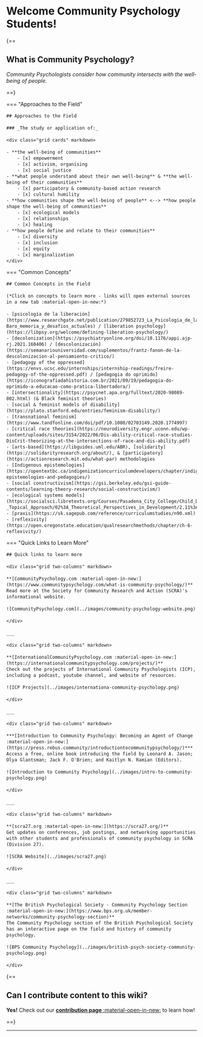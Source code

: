 # Welcome Community Psychology Students!

{==

## What is Community Psychology?

*Community Psychologists consider how community intersects with the well-being of people.*

==}

=== "Approaches to the Field"

    ## Approaches to the Field

    ### _The study or application of:_

    <div class="grid cards" markdown>

    - **the well-being of communities**
        - [x] empowerment
        - [x] activism, organising
        - [x] social justice
    - **what people understand about their own well-being** & **the well-being of their communities**
        - [x] participatory & community-based action research
        - [x] cultural humility
    - **how communities shape the well-being of people** <--> **how people shape the well-being of communities**
        - [x] ecological models
        - [x] relationships
        - [x] healing
    - **how people define and relate to their communities**
        - [x] diversity
        - [x] inclusion
        - [x] equity
        - [x] marginalization
    </div>

=== "Common Concepts"

    ## Common Concepts in the Field

    (*Click on concepts to learn more - links will open external sources in a new tab :material-open-in-new:*)

    - [psicología de la liberación](https://www.researchgate.net/publication/279852723_La_Psicologia_de_la_Liberacion_25_anos_despues_de_Martin-Baro_memoria_y_desafios_actuales) / [liberation psychology](https://libpsy.org/welcome/defining-liberation-psychology/)
    - [decolonization](https://psychiatryonline.org/doi/10.1176/appi.ajp-rj.2021.160406) / [descolonización](https://semanariouniversidad.com/suplementos/frantz-fanon-de-la-descolonizacion-al-pensamiento-critico/)
    - [pedagogy of the oppressed](https://envs.ucsc.edu/internships/internship-readings/freire-pedagogy-of-the-oppressed.pdf) / [pedagogia do oprimido](https://iconografiadahistoria.com.br/2021/09/19/pedagogia-do-oprimido-a-educacao-como-pratica-libertadora/)
    - [intersectionality](https://psycnet.apa.org/fulltext/2020-98089-002.html) (& Black feminist theories)
    - [social & feminist models of disability](https://plato.stanford.edu/entries/feminism-disability/)
    - [transnational feminism](https://www.tandfonline.com/doi/pdf/10.1080/02703149.2020.1774997)
    - [critical race theories](https://neurodiversity.engr.uconn.edu/wp-content/uploads/sites/3154/2022/06/Dis-ability-critical-race-studies-DisCrit-theorizing-at-the-intersections-of-race-and-dis-ability.pdf)
    - [arts-based](https://libguides.uml.edu/ABR), [solidarity](https://solidarityresearch.org/about/), & [participatory](https://actionresearch.mit.edu/what-par) methodologies
    - [Indigenous epistemologies](https://opentextbc.ca/indigenizationcurriculumdevelopers/chapter/indigenous-epistemologies-and-pedagogies/)
    - [social constructivism](https://gsi.berkeley.edu/gsi-guide-contents/learning-theory-research/social-constructivism/)
    - [ecological systems models](https://socialsci.libretexts.org/Courses/Pasadena_City_College/Child_Developmental_Psychology_-_Topical_Approach/02%3A_Theoretical_Perspectives_in_Development/2.11%3A_Bronfenbrenner_and_Ecological_Systems)
    - [praxis](https://sk.sagepub.com/reference/curriculumstudies/n90.xml)
    - [reflexivity](https://open.oregonstate.education/qualresearchmethods/chapter/ch-6-reflexivity/)

=== "Quick Links to Learn More"

    ## Quick links to learn more

    <div class="grid two-columns" markdown>

    **[CommunityPsychology.com :material-open-in-new:](https://www.communitypsychology.com/what-is-community-psychology/)**  
    Read more at the Society for Community Research and Action (SCRA)'s informational website.

    ![CommunityPsychology.com](../images/community-psychology-website.png)

    </div>

    ___

    <div class="grid two-columns" markdown>

    **[InternationalCommunityPsychology.com :material-open-in-new:](https://internationalcommunitypsychology.com/projects/)**  
    Check out the projects of International Community Psychologists (ICP), including a podcast, youtube channel, and website of resources.
    
    ![ICP Projects](../images/internationa-community-psychology.png)

    </div>

    ___

    <div class="grid two-columns" markdown>

    ***[Introduction to Community Psychology: Becoming an Agent of Change :material-open-in-new:](https://press.rebus.community/introductiontocommunitypsychology/)***  
    Access a free, online book introducing the field by Leonard A. Jason; Olya Glantsman; Jack F. O'Brien; and Kaitlyn N. Ramian (Editors).
    
    ![Introduction to Community Psychology](../images/intro-to-community-psychology.png)

    </div>

    ___

    <div class="grid two-columns" markdown>

    **[scra27.org :material-open-in-new:](https://scra27.org/)**  
    Get updates on conferences, job postings, and networking opportunities with other students and professionals of community psychology in SCRA (Division 27).
    
    ![SCRA Website](../images/scra27.png)

    </div>

    ___

    <div class="grid two-columns" markdown>

    **[The British Psychological Society - Community Psychology Section :material-open-in-new:](https://www.bps.org.uk/member-networks/community-psychology-section)**  
    The Community Psychology section of the British Psychological Society has an interactive page on the field and history of community psychology.
    
    ![BPS Community Psychology](../images/british-psych-society-community-psychology.png)

    </div>

{==

## Can I contribute content to this wiki?

**Yes!** Check out our [**contribution page** :material-open-in-new:](https://studentwiki.github.io/contribute/) to learn how!

==}

___